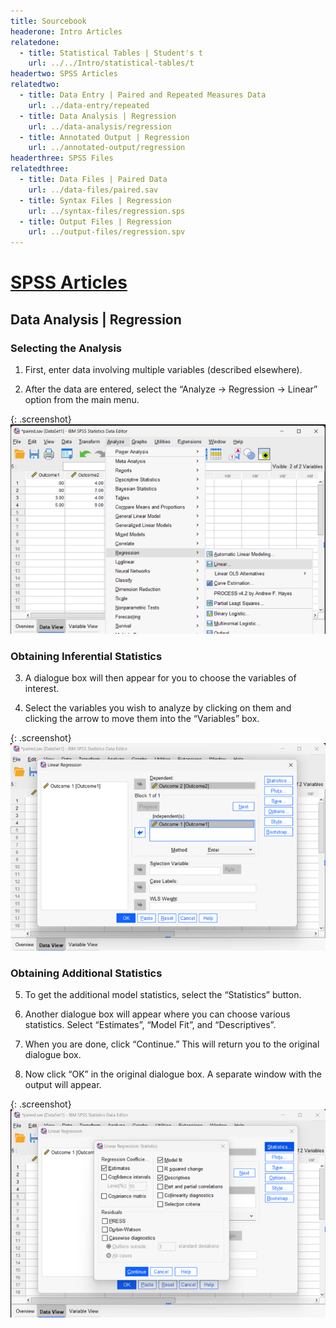 ```yaml
---
title: Sourcebook
headerone: Intro Articles
relatedone:
  - title: Statistical Tables | Student's t
    url: ../../Intro/statistical-tables/t
headertwo: SPSS Articles
relatedtwo:
  - title: Data Entry | Paired and Repeated Measures Data
    url: ../data-entry/repeated
  - title: Data Analysis | Regression
    url: ../data-analysis/regression
  - title: Annotated Output | Regression
    url: ../annotated-output/regression
headerthree: SPSS Files
relatedthree:
  - title: Data Files | Paired Data
    url: ../data-files/paired.sav
  - title: Syntax Files | Regression
    url: ../syntax-files/regression.sps
  - title: Output Files | Regression
    url: ../output-files/regression.spv
---
```


# [SPSS Articles](../index.md)

## Data Analysis | Regression

### Selecting the Analysis

1. First, enter data involving multiple variables (described elsewhere).

2. After the data are entered, select the “Analyze -> Regression -> Linear” option from the main menu.

{: .screenshot}
![Screenshot for selecting analysis](regression1.png)

### Obtaining Inferential Statistics

3. A dialogue box will then appear for you to choose the variables of interest.

4. Select the variables you wish to analyze by clicking on them and clicking the arrow to move them into the “Variables” box. 

{: .screenshot}
![Screenshot for obtaining inferentials](regression2.png)

### Obtaining Additional Statistics

5. To get the additional model statistics, select the “Statistics” button. 

6. Another dialogue box will appear where you can choose various statistics. Select “Estimates”, “Model Fit”, and “Descriptives”. 

7. When you are done, click “Continue.” This will return you to the original dialogue box.

8. Now click “OK” in the original dialogue box. A separate window with the output will appear. 

{: .screenshot}
![Screenshot for obtaining additional statistics](regression3.png)
